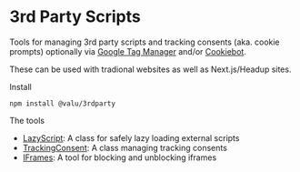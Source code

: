 # 3rd Party Scripts

Tools for managing 3rd party scripts and tracking consents (aka. cookie
prompts) optionally via [Google Tag
Manager](https://marketingplatform.google.com/about/tag-manager/) and/or [Cookiebot](https://www.cookiebot.com/).

These can be used with tradional websites as well as Next.js/Headup sites.

Install

```
npm install @valu/3rdparty
```

The tools

-   [LazyScript](lazy-script.md): A class for safely lazy loading external scripts
-   [TrackingConsent](tracking-consent.md): A class managing tracking consents
-   [IFrames](iframes.md): A tool for blocking and unblocking iframes
